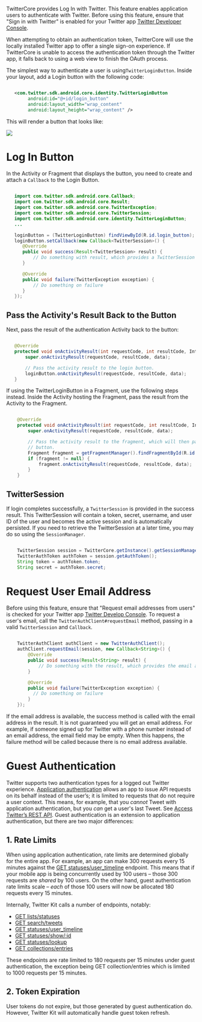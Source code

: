 TwitterCore provides Log In with Twitter. This feature enables application users to authenticate with Twitter. Before using this feature, ensure that "Sign in with Twitter" is enabled for your Twitter app [Twitter Developer Console](https://apps.twitter.com).

When attempting to obtain an authentication token, TwitterCore will use the locally installed Twitter app to
offer a single sign-on experience. If TwitterCore is unable to access the authentication token through
the Twitter app, it falls back to using a web view to finish the OAuth process.

The simplest way to authenticate a user is using`TwitterLoginButton`. Inside your layout, add
a Login button with the following code:

```xml

   <com.twitter.sdk.android.core.identity.TwitterLoginButton
        android:id="@+id/login_button"
        android:layout_width="wrap_content"
        android:layout_height="wrap_content" />
```

This will render a button that looks like:

![](http://twitter.github.io/twitter-kit-android/images/signin-with-twitter.png)


# Log In Button

In the Activity or Fragment that displays the button, you need to create and
attach a `Callback` to the Login Button.

```java

   import com.twitter.sdk.android.core.Callback;
   import com.twitter.sdk.android.core.Result;
   import com.twitter.sdk.android.core.TwitterException;
   import com.twitter.sdk.android.core.TwitterSession;
   import com.twitter.sdk.android.core.identity.TwitterLoginButton;
   ...

   loginButton = (TwitterLoginButton) findViewById(R.id.login_button);
   loginButton.setCallback(new Callback<TwitterSession>() {
      @Override
      public void success(Result<TwitterSession> result) {
          // Do something with result, which provides a TwitterSession for making API calls
      }

      @Override
      public void failure(TwitterException exception) {
          // Do something on failure
      }
   });
```

## Pass the Activity's Result Back to the Button


Next, pass the result of the authentication Activity back to the button:

```java

   @Override
   protected void onActivityResult(int requestCode, int resultCode, Intent data) {
       super.onActivityResult(requestCode, resultCode, data);

       // Pass the activity result to the login button.
       loginButton.onActivityResult(requestCode, resultCode, data);
   }
   ```

If using the TwitterLoginButton in a Fragment, use the following steps instead. Inside the Activity hosting the Fragment, pass the result from the Activity to the Fragment.

```java

    @Override
    protected void onActivityResult(int requestCode, int resultCode, Intent data) {
        super.onActivityResult(requestCode, resultCode, data);

        // Pass the activity result to the fragment, which will then pass the result to the login
        // button.
        Fragment fragment = getFragmentManager().findFragmentById(R.id.your_fragment_id);
        if (fragment != null) {
            fragment.onActivityResult(requestCode, resultCode, data);
        }
    }
```

## TwitterSession

If login completes successfully, a `TwitterSession` is provided in the success result. This
TwitterSession will contain a token, secret, username, and user ID of the user and becomes the
active session and is automatically persisted. If you need to retrieve the TwitterSession at a later
time, you may do so using the `SessionManager`.

```java

    TwitterSession session = TwitterCore.getInstance().getSessionManager().getActiveSession();
    TwitterAuthToken authToken = session.getAuthToken();
    String token = authToken.token;
    String secret = authToken.secret;
```

# Request User Email Address

Before using this feature, ensure that "Request email addresses from users" is checked for your Twitter app [Twitter Develop Console](https://apps.twitter.com). To request a user's email, call the `TwitterAuthClient#requestEmail` method, passing in a
valid `TwitterSession` and `Callback`.

```java

    TwitterAuthClient authClient = new TwitterAuthClient();
    authClient.requestEmail(session, new Callback<String>() {
        @Override
        public void success(Result<String> result) {
            // Do something with the result, which provides the email address
        }

        @Override
        public void failure(TwitterException exception) {
          // Do something on failure
        }
    });
```

If the email address is available, the success method is called with the email address in the result. It is not guaranteed you will get an email address. For example, if someone signed up for Twitter with a phone number instead of an email address, the email field may be empty. When this happens, the failure method will be called because there is no email address available.



# Guest Authentication

Twitter supports two authentication types for a logged out Twitter experience. [Application authentication](https://dev.twitter.com/oauth/application-only) allows an app to issue API requests on its behalf instead of the user’s; it is limited to requests that do not require a user context. This means, for example, that you *cannot* Tweet with application authentication, but you *can* get a user's last Tweet. See [Access Twitter’s REST API](./Access-Twitter’s-REST-API.html). Guest authentication is an extension to application authentication, but there are two major differences:

## 1. Rate Limits

When using application authentication, rate limits are determined globally for the entire app. For example, an app can make 300 requests every 15 minutes against the [GET statuses/user_timeline](https://developer.twitter.com/en/docs/tweets/timelines/api-reference/get-statuses-user_timeline) endpoint. This means that if your mobile app is being concurrently used by 100 users – those 300 requests are *shared* by 100 users. On the other hand, guest authentication rate limits scale – *each* of those 100 users will now be allocated 180 requests every 15 minutes.

Internally, Twitter Kit calls a number of endpoints, notably:

- [GET lists/statuses](https://developer.twitter.com/en/docs/accounts-and-users/create-manage-lists/api-reference/get-lists-statuses)
- [GET search/tweets](https://developer.twitter.com/en/docs/tweets/search/api-reference/get-search-tweets)
- [GET statuses/user_timeline](https://developer.twitter.com/en/docs/tweets/timelines/api-reference/get-statuses-user_timeline)
- [GET statuses/show/:id](https://developer.twitter.com/en/docs/tweets/post-and-engage/api-reference/get-statuses-show-id)
- [GET statuses/lookup](https://developer.twitter.com/en/docs/tweets/post-and-engage/api-reference/get-statuses-lookup)
- [GET collections/entries](https://developer.twitter.com/en/docs/tweets/curate-a-collection/api-reference/get-collections-entries)

These endpoints are rate limited to 180 requests per 15 minutes under guest authentication, the exception being GET collection/entries which is limited to 1000 requests per 15 minutes.

## 2. Token Expiration

User tokens do not expire, but those generated by guest authentication do. However, Twitter Kit will automatically handle guest token refresh.